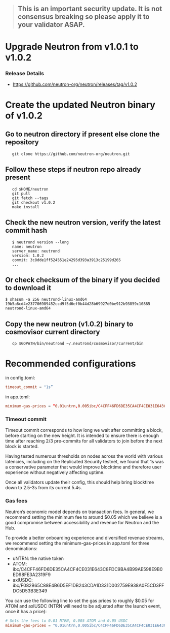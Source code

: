 > ## This is an important security update. It is not consensus breaking so please apply it to your validator ASAP. 


# Upgrade Neutron from v1.0.1 to v1.0.2

### Release Details
* https://github.com/neutron-org/neutron/releases/tag/v1.0.2


# Create the updated Neutron binary of v1.0.2

## Go to neutron directory if present else clone the repository

```shell
   git clone https://github.com/neutron-org/neutron.git
```

## Follow these steps if neutron repo already present

```shell
   cd $HOME/neutron
   git pull
   git fetch --tags
   git checkout v1.0.2
   make install
```

## Check the new neutron version, verify the latest commit hash
```shell
   $ neutrond version --long
   name: neutron
   server_name: neutrond
   version: 1.0.2
   commit: 3c8dde1ff524551e24295d393a3913c25199d265
   ...
```

## Or check checksum of the binary if you decided to download it

```shell
$ shasum -a 256 neutrond-linux-amd64
19b5a6cd4e237706989452ccd9f5d6ef0b44d28b69927d0be912b93859c10885  neutrond-linux-amd64
```

## Copy the new neutron (v1.0.2) binary to cosmovisor current directory

```shell
   cp $GOPATH/bin/neutrond ~/.neutrond/cosmovisor/current/bin
```

# Recommended configurations

in config.toml:
```toml
timeout_commit = "1s”
```

in app.toml:
```toml
minimum-gas-prices = “0.01untrn,0.005ibc/C4CFF46FD6DE35CA4CF4CE031E643C8FDC9BA4B99AE598E9B0ED98FE3A2319F9,0.05ibc/F082B65C88E4B6D5EF1DB243CDA1D331D002759E938A0F5CD3FFDC5D53B3E349"
```

### Timeout commit

Timeout commit corresponds to how long we wait after committing a block, before starting on the new height. It is intended to ensure there is enough time after reaching 2/3 pre-commits for all validators to join before the next block is started. 

Having tested numerous thresholds on nodes across the world with various latencies, including on the Replicated Security testnet, we found that 1s was a conservative parameter that would improve blocktime and therefore user experience without negatively affecting uptime.

Once all validators update their config, this should help bring blocktime down to 2.5-3s from its current 5.4s.

### Gas fees

Neutron’s economic model depends on transaction fees. In general, we recommend setting the minimum fee to around $0.05 which we believe is a good compromise between accessibility and revenue for Neutron and the Hub. 

To provide a better onboarding experience and diversified revenue streams, we recommend setting the minimum-gas-prices in app.toml for three denominations:

* uNTRN: the native token
* ATOM: ibc/C4CFF46FD6DE35CA4CF4CE031E643C8FDC9BA4B99AE598E9B0ED98FE3A2319F9
* axlUSDC: ibc/F082B65C88E4B6D5EF1DB243CDA1D331D002759E938A0F5CD3FFDC5D53B3E349

You can use the following line to set the gas prices to roughly $0.05 for ATOM and axlUSDC (NTRN will need to be adjusted after the launch event, once it has a price):

```toml
# Sets the fees to 0.01 NTRN, 0.005 ATOM and 0.05 USDC
minimum-gas-prices = "0.01untrn,0.005ibc/C4CFF46FD6DE35CA4CF4CE031E643C8FDC9BA4B99AE598E9B0ED98FE3A2319F9,0.05ibc/F082B65C88E4B6D5EF1DB243CDA1D331D002759E938A0F5CD3FFDC5D53B3E349"
```
